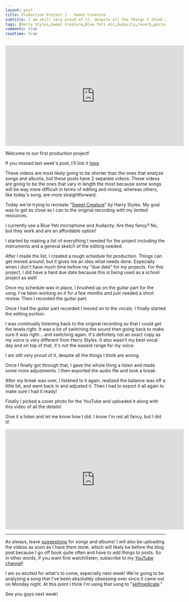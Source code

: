 ```yaml
---
layout: post
title: Production Project 1 - Sweet Creature
subtitle: I am still very proud of it, despite all the things I think are wrong.
tags: [Harry Styles,Sweet Creature,Blue Yeti mic,Audacity,reverb,guitar,export,selfmedicate,dontknowher,youtube]
comments: true
readtime: true
---
```


<iframe width="560" height="315" src="https://www.youtube.com/embed/jby7d3KZefg?si=nIBrrllbv7yhQE-U" title="YouTube video player" frameborder="0" allow="accelerometer; autoplay; clipboard-write; encrypted-media; gyroscope; picture-in-picture; web-share" referrerpolicy="strict-origin-when-cross-origin" allowfullscreen></iframe>

Welcome to our first production project!

If you missed last week's post, I'll link it [here](/2024-03-20-ep1-somebody-to-love-queen).

These videos are most likely going to be shorter than the ones that analyze songs and albums, but these posts have 2 separate videos. These videos are going to be the ones that vary in length the most because some songs will be way more difficult in terms of editing and mixing, whereas others, like today's song, are more straightforward.

Today we're trying to recreate "[Sweet Creature](https://youtu.be/8uD6s-X3590?si=4Ywbi9ldeacwPBpV)" by Harry Styles. My goal was to get as close as I can to the original recording with my limited resources.

I currently use a Blue Yeti microphone and Audacity. Are they fancy? No, but they work and are an affordable option!

I started by making a list of everything I needed for the project including the instruments and a general sketch of the editing needed.

After I made the list, I created a rough schedule for production. Things can get moved around, but it gives me an idea what needs done. Especially when I don't have much time before my "due date" for my projects. For this project, I did have a hard due date because this is being used as a school project as well!

Once my schedule was in place, I brushed up on the guitar part for the song. I've been working on it for a few months and just needed a short review. Then I recorded the guitar part.

Once I had the guitar part recorded I moved on to the vocals. I finally started the editing portion.

I was continually listening back to the original recording so that I could get the levels right. It was a lot of switching the sound then going back to make sure it was right... and switching again. It's definitely not an exact copy as my voice is very different from Harry Styles. It also wasn't my best vocal day and on top of that, it's not the easiest range for my voice.

I am still very proud of it, despite all the things I think are wrong.

Once I finally got through that, I gave the whole thing a listen and made some more adjustments. I then exported the audio file and took a break.

After my break was over, I listened to it again, realized the balance was off a little bit, and went back in and adjusted it. Then I had to export it all again to make sure I had it ready!

Finally I picked a cover photo for the YouTube and uploaded it along with this video of all the details!

Give it a listen and let me know how I did. I know I'm not all fancy, but I did it!

<iframe width="560" height="315" src="https://www.youtube.com/embed/RLzYqtweUks?si=KE6d_Zsb4-O2leFk" title="YouTube video player" frameborder="0" allow="accelerometer; autoplay; clipboard-write; encrypted-media; gyroscope; picture-in-picture; web-share" referrerpolicy="strict-origin-when-cross-origin" allowfullscreen></iframe>

---

As always, leave [suggestions](/suggestionsform) for songs and albums! I will also be uploading the videos as soon as I have them done, which will likely be before the blog post because I go off book quite often and have to add things to posts. So in other words, if you want first watch/listen, subscribe to my [YouTube channel](https://www.youtube.com/channel/UCJjN0ekhHr2-lyNhRAMcpOA)!

I am so excited for what's to come, especially next week! We're going to be analyzing a song that I've been absolutely obsessing over since it came out on Monday night. At this point I think I'm using that song to "[selfmedicate](https://www.youtube.com/watch?v=lD3vbL7nh4o)."

See you guys next week!